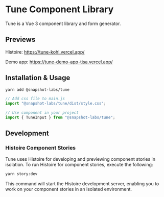 # Tune Component Library

Tune is a Vue 3 component library and form generator.

## Previews

Histoire: https://tune-kohl.vercel.app/

Demo app: https://tune-demo-app-tisa.vercel.app/

## Installation & Usage

```bash
yarn add @snapshot-labs/tune
```

```js
// Add css file to main.js
import "@snapshot-labs/tune/dist/style.css";
```

```js
// Use component in your project
import { TuneInput } from "@snapshot-labs/tune";
```

## Development

### Histoire Component Stories

Tune uses Histoire for developing and previewing component stories in isolation. To run Histoire for component stories, execute the following:

```bash
yarn story:dev
```

This command will start the Histoire development server, enabling you to work on your component stories in an isolated environment.
